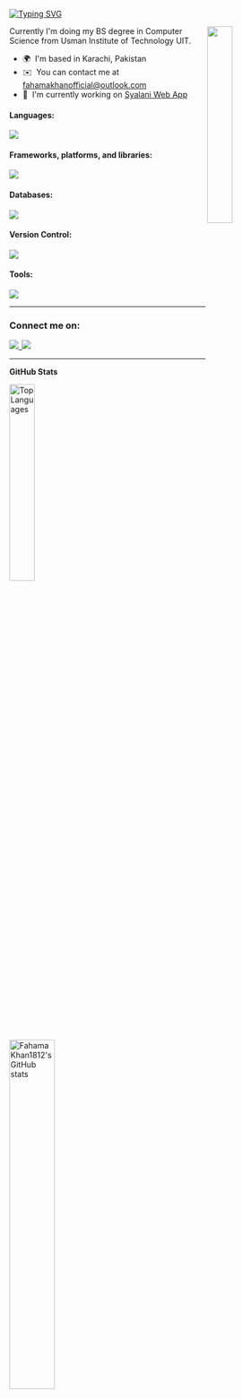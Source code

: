 [![Typing SVG](https://readme-typing-svg.demolab.com?font=Fira+Code&pause=1000&color=094EFF&multiline=true&width=435&height=60&lines=Hi%2C+My+name+is+Fahama+Khan;I'm+Frontend+Web+Developer+)](https://git.io/typing-svg)
<div>

<img width="30%" src="https://r7q6w9z6.rocketcdn.me/career/wp-content/uploads/2020/03/hello.gif" align="right" />


    
Currently I'm doing my BS degree in Computer Science from Usman Institute of Technology UIT.

* 🌍  I'm based in Karachi, Pakistan
* ✉️  You can contact me at [fahamakhanofficial@outlook.com](mailto:fahamakhanofficial@outlook.com)
* 🚀  I'm currently working on [Syalani Web App](https://4cwireless.com/saylani/#/login)
    
</div>


#### Languages:

<p align="left">
    <img src="https://skillicons.dev/icons?i=cs,ts,js,py,jquery,html,css&perline=7"/>
</p>


#### Frameworks, platforms, and libraries:

<p align="left">
    <img src="https://skillicons.dev/icons?i=bootstrap,angular,dotnet,nodejs,docker&perline=7"/>
</p>


#### Databases:

<p align="left">
    <img src="https://skillicons.dev/icons?i=mongodb,mysql,redis,sqlite,firebase&perline=7"/>
</p>


#### Version Control:

<p align="left">
    <img src="https://skillicons.dev/icons?i=git,github&perline=7"/>
</p>

#### Tools:

<p align="left">
    <img src="https://skillicons.dev/icons?i=visualstudio,vscode,powershell&perline=7"/>
</p>

---

### Connect me on:

<p align="left">
    <a href="https://www.linkedin.com/in/fahamakhan" target="_blank" rel="noreferrer">
        <img src="https://skillicons.dev/icons?i=linkedin"/>&thinsp;
  </a>
    <a href="https://www.instagram.com/muhammadfahama" target="_blank" rel="noreferrer">
     <img src="https://skillicons.dev/icons?i=instagram"/>
  </a>
    
</p>

---


<b>GitHub Stats</b>


<a href="https://github.com/FahamaKhan1812">
  <img src="https://github-readme-stats.vercel.app/api/top-langs/?username=FahamaKhan1812&langs_count=10&title_color=ffffff&text_color=c9cacc&icon_color=4AB197&bg_color=1A2B34&locale=en&custom_title=Most%20%Used%20%Languages" alt="Top Languages" width=30% /></a>

<br/>

<a href="http://www.github.com/FahamaKhan1812">
    <img src="https://github-readme-stats.vercel.app/api?username=FahamaKhan1812&show_icons=true&hide=&count_private=false&title_color=ffffff&text_color=c9cacc&icon_color=4AB197&bg_color=1A2B34&hide_border=false&show_icons=true" alt="FahamaKhan1812's GitHub stats"  width=40% /></a>
